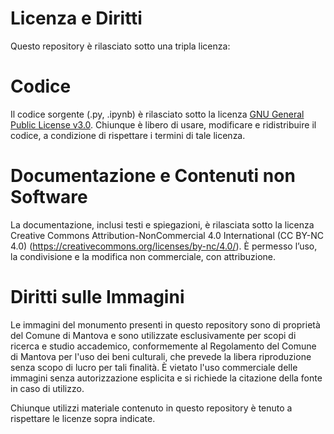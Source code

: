 # Licenza e Diritti
Questo repository è rilasciato sotto una tripla licenza:

# Codice
Il codice sorgente (.py, .ipynb) è rilasciato sotto la licenza [GNU General Public License v3.0](https://www.gnu.org/licenses/gpl-3.0.en.html).
Chiunque è libero di usare, modificare e ridistribuire il codice, a condizione di rispettare i termini di tale licenza.

# Documentazione e Contenuti non Software
La documentazione, inclusi testi e spiegazioni, è rilasciata sotto la licenza Creative Commons Attribution-NonCommercial 4.0 International (CC BY-NC 4.0) (https://creativecommons.org/licenses/by-nc/4.0/). È permesso l’uso, la condivisione e la modifica non commerciale, con attribuzione.

# Diritti sulle Immagini
Le immagini del monumento presenti in questo repository sono di proprietà del Comune di Mantova e sono utilizzate esclusivamente per scopi di ricerca e studio accademico, conformemente al Regolamento del Comune di Mantova per l'uso dei beni culturali, che prevede la libera riproduzione senza scopo di lucro per tali finalità. È vietato l'uso commerciale delle immagini senza autorizzazione esplicita e si richiede la citazione della fonte in caso di utilizzo.

Chiunque utilizzi materiale contenuto in questo repository è tenuto a rispettare le licenze sopra indicate.

